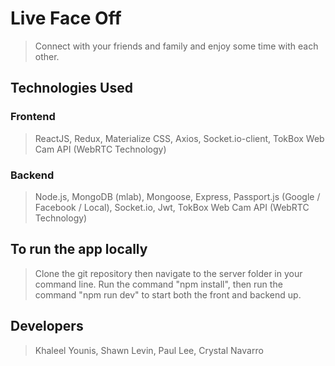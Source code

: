 # Live Face Off

> Connect with your friends and family and enjoy some time with each other.

## Technologies Used

### Frontend

> ReactJS, 
> Redux, 
> Materialize CSS, 
> Axios, 
> Socket.io-client, 
> TokBox Web Cam API (WebRTC Technology) 

### Backend

> Node.js, 
> MongoDB (mlab), 
> Mongoose, 
> Express, 
> Passport.js (Google / Facebook / Local), 
> Socket.io, 
> Jwt, 
> TokBox Web Cam API (WebRTC Technology)

## To run the app locally

> Clone the git repository then navigate to the server folder in your command line. Run the command "npm install", then run the command "npm run dev" to start both the front and backend up.

## Developers

>Khaleel Younis, Shawn Levin, Paul Lee, Crystal Navarro
